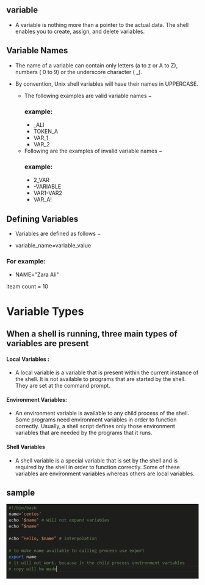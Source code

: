 ##  variable
*  A variable is nothing more than a pointer to the actual data. The shell enables you to create, assign, and delete variables.
## Variable Names
* The name of a variable can contain only letters (a to z or A to Z), numbers ( 0 to 9) or the underscore character ( _).
* By convention, Unix shell variables will have their names in UPPERCASE.

  * The following examples are valid variable names −
     ### example:
     * _ALI
     * TOKEN_A
     * VAR_1
     * VAR_2
   * Following are the examples of invalid variable names −
       ### example: 
        * 2_VAR
        * -VARIABLE
        * VAR1-VAR2
        * VAR_A!
## Defining Variables
* Variables are defined as follows −

* variable_name=variable_value
### For example:

* NAME="Zara Ali"

iteam count = 10 

# Variable Types
## When a shell is running, three main types of variables are present

#### Local Variables :
* A local variable is a variable that is present within the current instance of the shell. It is not available to programs that are started by the shell. They are set at the command prompt.

#### Environment Variables:
 * An environment variable is available to any child process of the shell. Some programs need environment variables in order to function correctly. Usually, a shell script defines only those environment variables that are needed by the programs that it runs.

#### Shell Variables 
* A shell variable is a special variable that is set by the shell and is required by the shell in order to function correctly. Some of these variables are environment variables whereas others are local variables.

## sample 
![preview](./images/l7.png)